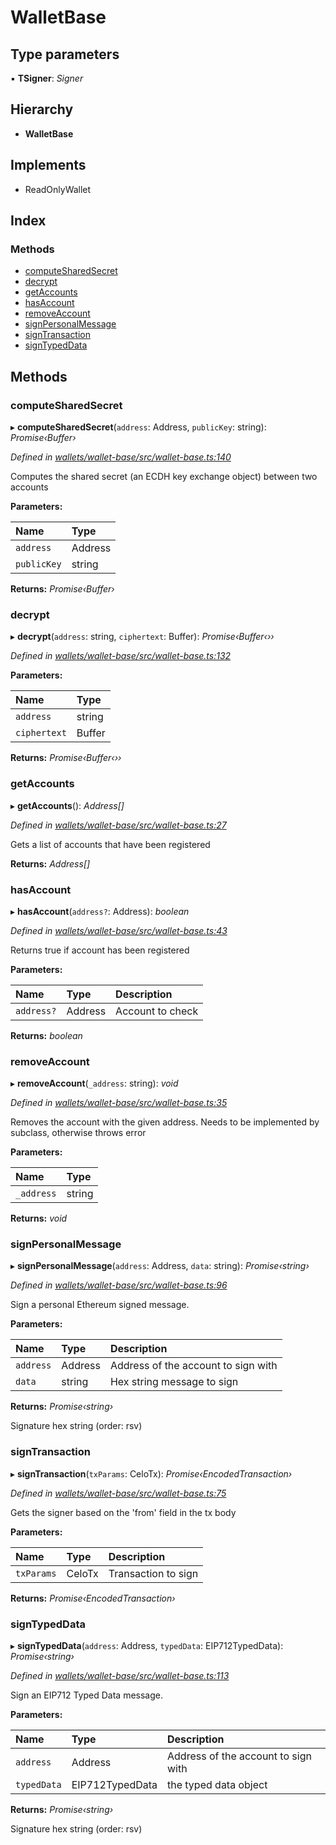 # WalletBase

## Type parameters

▪ **TSigner**: _Signer_

## Hierarchy

* **WalletBase**

## Implements

* ReadOnlyWallet

## Index

### Methods

* [computeSharedSecret](_wallet_base_.walletbase.md#computesharedsecret)
* [decrypt](_wallet_base_.walletbase.md#decrypt)
* [getAccounts](_wallet_base_.walletbase.md#getaccounts)
* [hasAccount](_wallet_base_.walletbase.md#hasaccount)
* [removeAccount](_wallet_base_.walletbase.md#removeaccount)
* [signPersonalMessage](_wallet_base_.walletbase.md#signpersonalmessage)
* [signTransaction](_wallet_base_.walletbase.md#signtransaction)
* [signTypedData](_wallet_base_.walletbase.md#signtypeddata)

## Methods

### computeSharedSecret

▸ **computeSharedSecret**\(`address`: Address, `publicKey`: string\): _Promise‹Buffer›_

_Defined in_ [_wallets/wallet-base/src/wallet-base.ts:140_](https://github.com/celo-org/celo-monorepo/blob/master/packages/sdk/wallets/wallet-base/src/wallet-base.ts#L140)

Computes the shared secret \(an ECDH key exchange object\) between two accounts

**Parameters:**

| Name | Type |
| :--- | :--- |
| `address` | Address |
| `publicKey` | string |

**Returns:** _Promise‹Buffer›_

### decrypt

▸ **decrypt**\(`address`: string, `ciphertext`: Buffer\): _Promise‹Buffer‹››_

_Defined in_ [_wallets/wallet-base/src/wallet-base.ts:132_](https://github.com/celo-org/celo-monorepo/blob/master/packages/sdk/wallets/wallet-base/src/wallet-base.ts#L132)

**Parameters:**

| Name | Type |
| :--- | :--- |
| `address` | string |
| `ciphertext` | Buffer |

**Returns:** _Promise‹Buffer‹››_

### getAccounts

▸ **getAccounts**\(\): _Address\[\]_

_Defined in_ [_wallets/wallet-base/src/wallet-base.ts:27_](https://github.com/celo-org/celo-monorepo/blob/master/packages/sdk/wallets/wallet-base/src/wallet-base.ts#L27)

Gets a list of accounts that have been registered

**Returns:** _Address\[\]_

### hasAccount

▸ **hasAccount**\(`address?`: Address\): _boolean_

_Defined in_ [_wallets/wallet-base/src/wallet-base.ts:43_](https://github.com/celo-org/celo-monorepo/blob/master/packages/sdk/wallets/wallet-base/src/wallet-base.ts#L43)

Returns true if account has been registered

**Parameters:**

| Name | Type | Description |
| :--- | :--- | :--- |
| `address?` | Address | Account to check |

**Returns:** _boolean_

### removeAccount

▸ **removeAccount**\(`_address`: string\): _void_

_Defined in_ [_wallets/wallet-base/src/wallet-base.ts:35_](https://github.com/celo-org/celo-monorepo/blob/master/packages/sdk/wallets/wallet-base/src/wallet-base.ts#L35)

Removes the account with the given address. Needs to be implemented by subclass, otherwise throws error

**Parameters:**

| Name | Type |
| :--- | :--- |
| `_address` | string |

**Returns:** _void_

### signPersonalMessage

▸ **signPersonalMessage**\(`address`: Address, `data`: string\): _Promise‹string›_

_Defined in_ [_wallets/wallet-base/src/wallet-base.ts:96_](https://github.com/celo-org/celo-monorepo/blob/master/packages/sdk/wallets/wallet-base/src/wallet-base.ts#L96)

Sign a personal Ethereum signed message.

**Parameters:**

| Name | Type | Description |
| :--- | :--- | :--- |
| `address` | Address | Address of the account to sign with |
| `data` | string | Hex string message to sign |

**Returns:** _Promise‹string›_

Signature hex string \(order: rsv\)

### signTransaction

▸ **signTransaction**\(`txParams`: CeloTx\): _Promise‹EncodedTransaction›_

_Defined in_ [_wallets/wallet-base/src/wallet-base.ts:75_](https://github.com/celo-org/celo-monorepo/blob/master/packages/sdk/wallets/wallet-base/src/wallet-base.ts#L75)

Gets the signer based on the 'from' field in the tx body

**Parameters:**

| Name | Type | Description |
| :--- | :--- | :--- |
| `txParams` | CeloTx | Transaction to sign |

**Returns:** _Promise‹EncodedTransaction›_

### signTypedData

▸ **signTypedData**\(`address`: Address, `typedData`: EIP712TypedData\): _Promise‹string›_

_Defined in_ [_wallets/wallet-base/src/wallet-base.ts:113_](https://github.com/celo-org/celo-monorepo/blob/master/packages/sdk/wallets/wallet-base/src/wallet-base.ts#L113)

Sign an EIP712 Typed Data message.

**Parameters:**

| Name | Type | Description |
| :--- | :--- | :--- |
| `address` | Address | Address of the account to sign with |
| `typedData` | EIP712TypedData | the typed data object |

**Returns:** _Promise‹string›_

Signature hex string \(order: rsv\)

